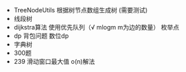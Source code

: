 * TreeNodeUtils 根据树节点数组生成树 (需要测试)
* 线段树 
* dijkstra算法 使用优先队列（√ mlogm m为边的数量）  枚举点
* dp 背包问题 数位dp
* 字典树
* 300题
* 239 滑动窗口最大值 o(n)解法